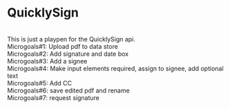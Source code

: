 # QuicklySign
</br>
This is just a playpen for the QuicklySign api.
</br>
Microgoals#1: Upload pdf to data store</br>
Microgoals#2: Add signature and date box </br>
Microgoals#3: Add a signee</br>
Microgoals#4: Make input elements required, assign to signee, add optional text</br>
Microgoals#5: Add CC</br>
Microgoals#6: save edited pdf and rename</br>
Microgoals#7: request signature
